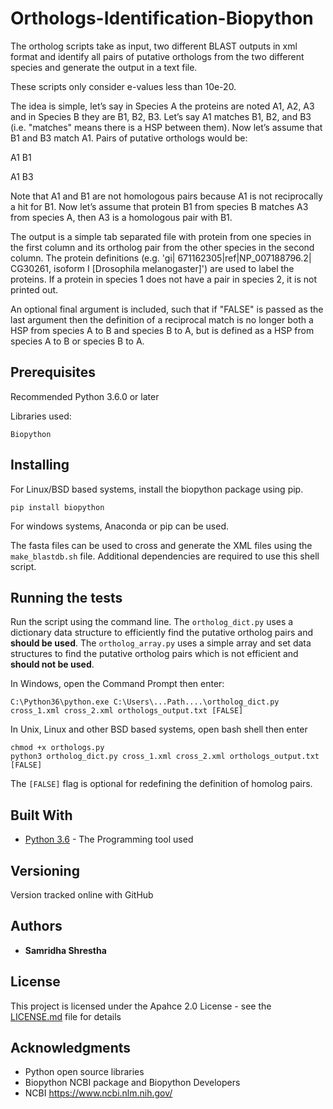 # Orthologs-Identification-Biopython

The ortholog scripts take as input, two different BLAST outputs in xml format and identify all pairs of putative orthologs from the two different species and generate the output in a text file. 

These scripts only consider e-values less than 10e-20.

The idea is simple, let’s say in Species A the proteins are noted A1, A2, A3 and in Species B they are B1, B2, B3. Let’s say A1 matches B1, B2, and B3 (i.e. "matches" means there is a HSP between them). Now let’s assume that B1 and B3 match A1. Pairs of putative orthologs would be:

A1 B1 

A1 B3

Note that A1 and B1 are not homologous pairs because A1 is not reciprocally a hit for B1. Now let’s assume that protein B1 from species B matches A3 from species A, then A3 is a homologous pair with B1. 

The output is a simple tab separated file with protein from one species in the first column and its ortholog pair from the other species in the second column. The protein definitions (e.g. 'gi| 671162305|ref|NP_007188796.2| CG30261, isoform I [Drosophila melanogaster]') are used to label the proteins. If a protein in species 1 does not have a pair in species 2, it is not printed out.

An optional final argument is included, such that if "FALSE" is passed as the last argument then the definition of a reciprocal match is no longer both a HSP from species A to B and species B to A, but is defined as a HSP from species A to B or species B to A.


## Prerequisites
Recommended Python 3.6.0 or later

Libraries used:

```
Biopython
```

## Installing
For Linux/BSD based systems, install the biopython package using pip.
```
pip install biopython
```
For windows systems, Anaconda or pip can be used.

The fasta files can be used to cross and generate the XML files using the `make_blastdb.sh` file.
Additional dependencies are required to use this shell script. 

## Running the tests

Run the script using the command line.
The `ortholog_dict.py` uses a dictionary data structure to efficiently find the putative ortholog pairs and <b>should be used</b>. The `ortholog_array.py` uses a simple array and set data structures to find the putative ortholog pairs which is not efficient and <b>should not be used</b>.

In Windows, open the Command Prompt then enter:

```
C:\Python36\python.exe C:\Users\...Path....\ortholog_dict.py cross_1.xml cross_2.xml orthologs_output.txt [FALSE]
```

In Unix, Linux and other BSD based systems, open bash shell then enter

```
chmod +x orthologs.py
python3 ortholog_dict.py cross_1.xml cross_2.xml orthologs_output.txt [FALSE]
```
The `[FALSE]` flag is optional for redefining the definition of homolog pairs.

## Built With

* [Python 3.6](https://www.python.org/downloads/release/python-360/) - The Programming tool used

## Versioning

Version tracked online with GitHub

## Authors

* **Samridha Shrestha**

## License

This project is licensed under the Apahce 2.0 License - see the [LICENSE.md](LICENSE.md) file for details

## Acknowledgments

* Python open source libraries
* Biopython NCBI package and Biopython Developers
* NCBI https://www.ncbi.nlm.nih.gov/
